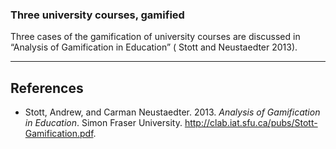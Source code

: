 ### Three university courses, gamified

Three cases of the gamification of university courses are discussed in “Analysis of Gamification in Education” ( Stott and Neustaedter 2013).



----

## References

* Stott, Andrew, and Carman Neustaedter. 2013. *Analysis of Gamification in Education*. Simon Fraser University. http://clab.iat.sfu.ca/pubs/Stott-Gamification.pdf.


